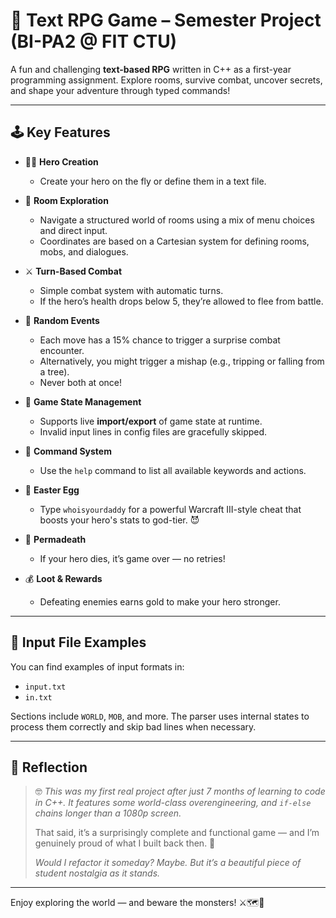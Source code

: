 # 🌟 Text RPG Game – Semester Project (BI-PA2 @ FIT CTU)

A fun and challenging **text-based RPG** written in C++ as a first-year programming assignment. Explore rooms, survive combat, uncover secrets, and shape your adventure through typed commands!

---

## 🕹️ Key Features

- 🧍‍♂️ **Hero Creation**
  - Create your hero on the fly or define them in a text file.

- 🏰 **Room Exploration**
  - Navigate a structured world of rooms using a mix of menu choices and direct input.
  - Coordinates are based on a Cartesian system for defining rooms, mobs, and dialogues.

- ⚔️ **Turn-Based Combat**
  - Simple combat system with automatic turns.
  - If the hero’s health drops below 5, they’re allowed to flee from battle.

- 🎲 **Random Events**
  - Each move has a 15% chance to trigger a surprise combat encounter.
  - Alternatively, you might trigger a mishap (e.g., tripping or falling from a tree).
  - Never both at once!

- 💾 **Game State Management**
  - Supports live **import/export** of game state at runtime.
  - Invalid input lines in config files are gracefully skipped.

- 💬 **Command System**
  - Use the `help` command to list all available keywords and actions.

- 🐣 **Easter Egg**
  - Type `whoisyourdaddy` for a powerful Warcraft III-style cheat that boosts your hero's stats to god-tier. 😈

- 🧟 **Permadeath**
  - If your hero dies, it’s game over — no retries!

- 💰 **Loot & Rewards**
  - Defeating enemies earns gold to make your hero stronger.

---

## 📂 Input File Examples

You can find examples of input formats in:

- `input.txt`
- `in.txt`

Sections include `WORLD`, `MOB`, and more. The parser uses internal states to process them correctly and skip bad lines when necessary.

---

## 🧠 Reflection

> 🤓 *This was my first real project after just 7 months of learning to code in C++. It features some world-class overengineering, and `if-else` chains longer than a 1080p screen.*  
>
> That said, it’s a surprisingly complete and functional game — and I’m genuinely proud of what I built back then. 💙  
>
> *Would I refactor it someday? Maybe. But it’s a beautiful piece of student nostalgia as it stands.*

---

Enjoy exploring the world — and beware the monsters! ⚔️🗺️🐉
